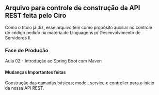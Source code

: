 ## Arquivo para controle de construção da API REST feita pelo Ciro
Como o título já diz, esse arquivo tem como propósito auxiliar no controle do
código pedido na matéria de Linguagens p/ Desenvolvimento de Servidores II.

### Fase de Produção
Aula 02 - Introdução ao Spring Boot com Maven

#### Mudanças Importantes feitas
Construção das camadas básicas; model, service e controller para o início da nossa 
API REST.